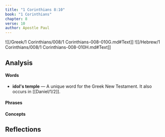 ```yaml
---
title: "1 Corinthians 8:10"
book: "1 Corinthians"
chapter: 8
verse: 10
author: Apostle Paul
---
```

![[/Greek/1 Corinthians/008/1 Corinthians-008-010G.md#Text]]
![[/Hebrew/1 Corinthians/008/1 Corinthians-008-010H.md#Text]]

## Analysis

#### Words
- **idol's temple** — A unique word for the Greek New Testament.  It also occurs in [[Daniel/1/2]].

#### Phrases

#### Concepts

## Reflections
